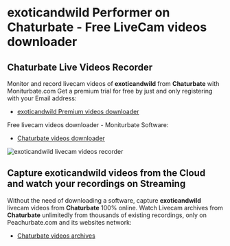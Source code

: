 # exoticandwild Performer on Chaturbate - Free LiveCam videos downloader

## Chaturbate Live Videos Recorder

Monitor and record livecam videos of **exoticandwild** from **Chaturbate** with Moniturbate.com
Get a premium trial for free by just and only registering with your Email address:
* [exoticandwild Premium videos downloader](https://moniturbate.com/request-demo-licence-key.html)

Free livecam videos downloader - Moniturbate Software:
* [Chaturbate videos downloader](https://moniturbate.com/moniturbate-download-software.html)

![exoticandwild livecam videos recorder](https://peachurnet.com/templates/moniturbate-software.png)


## Capture exoticandwild videos from the Cloud and watch your recordings on Streaming

Without the need of downloading a software, capture **exoticandwild** livecam videos from **Chaturbate** 100% online.
Watch Livecam archives from **Chaturbate** unlimitedly from thousands of existing recordings, only on Peachurbate.com and its websites network:
* [Chaturbate videos archives](https://peachurnet.com/)